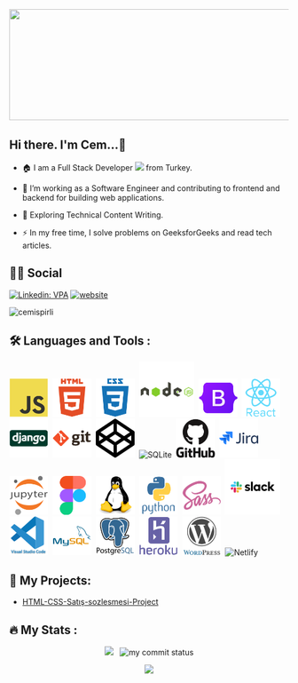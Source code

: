 <div id="header" align="center">
  <img src="https://www.icegif.com/wp-content/uploads/icegif-87.gif" width="600" height="200" />
</div>

## Hi there. I'm Cem...:wave:
- :house: I am a Full Stack Developer <img src="https://media.giphy.com/media/WUlplcMpOCEmTGBtBW/giphy.gif" width="30"> from Turkey.
- :telescope: I’m working as a Software Engineer and contributing to frontend and backend for building web applications.

- :seedling: Exploring Technical Content Writing.

- :zap: In my free time, I solve problems on GeeksforGeeks and read tech articles.

## :man::woman: Social
[![Linkedin: VPA](https://img.shields.io/badge/linkedin-%230077B5.svg?&style=for-the-badge&logo=linkedin&logoColor=white)](https://www.linkedin.com/in/cemispirli/)
[![website](https://img.shields.io/badge/gmail-f1f2f6.svg?&style=for-the-badge&logo=gmail&logoColor=red)](mailto:cemispirli08@gmail.com)
<p align="left"> <img src="https://komarev.com/ghpvc/?username=cemispirli" alt="cemispirli" /> </p>

## :hammer_and_wrench: Languages and Tools :

<div >
    <img src="https://github.com/devicons/devicon/blob/master/icons/javascript/javascript-original.svg" title="JavaScript" alt="JavaScript" width="70" height="70""/>&nbsp;
    <img src="https://raw.githubusercontent.com/devicons/devicon/2ae2a900d2f041da66e950e4d48052658d850630/icons/html5/html5-plain-wordmark.svg" title="HTML5" alt="HTML" width="70" height="70"/>&nbsp;
    <img src="https://github.com/devicons/devicon/blob/master/icons/css3/css3-plain-wordmark.svg"  title="CSS3" alt="CSS" width="70" height="70"/>&nbsp;
    <img src="https://raw.githubusercontent.com/devicons/devicon/2ae2a900d2f041da66e950e4d48052658d850630/icons/nodejs/nodejs-original-wordmark.svg" title="NodeJS" alt="NodeJS" width="100" height="100"/>&nbsp;
    <img src="https://raw.githubusercontent.com/devicons/devicon/2ae2a900d2f041da66e950e4d48052658d850630/icons/bootstrap/bootstrap-original.svg" title="Bootstrap" alt="Bootstrap" width="70" height="70"/>&nbsp;
    <img src="https://github.com/devicons/devicon/blob/master/icons/react/react-original-wordmark.svg" title="React" alt="React" wwidth="70" height="70"/>&nbsp;
    <img src="https://raw.githubusercontent.com/devicons/devicon/2ae2a900d2f041da66e950e4d48052658d850630/icons/django/django-original.svg" title="Django" alt="Django" width="70" height="70"/>&nbsp;
    <img src="https://raw.githubusercontent.com/devicons/devicon/2ae2a900d2f041da66e950e4d48052658d850630/icons/git/git-original-wordmark.svg" title="Git" **alt="Git" width="70" height="70"/>&nbsp;
    <img src="https://raw.githubusercontent.com/devicons/devicon/2ae2a900d2f041da66e950e4d48052658d850630/icons/codepen/codepen-plain.svg" title="Codepen" alt="Codepen" width="70" height="70"/>&nbsp;
    <img src="https://upload.wikimedia.org/wikipedia/commons/thumb/3/38/SQLite370.svg/573px-SQLite370.svg.png?20140602232932" title="SQLite"  alt="SQLite" width="160" height="76"/>&nbsp;
    <img src="https://raw.githubusercontent.com/devicons/devicon/2ae2a900d2f041da66e950e4d48052658d850630/icons/github/github-original-wordmark.svg" title="Github"  alt="Github" width="70" height="70"/>&nbsp;
    <img src="https://raw.githubusercontent.com/devicons/devicon/2ae2a900d2f041da66e950e4d48052658d850630/icons/jira/jira-original-wordmark.svg" title="Jira"  alt="Jira" width="70" height="70"/>&nbsp;
    <img src="https://raw.githubusercontent.com/devicons/devicon/2ae2a900d2f041da66e950e4d48052658d850630/icons/jupyter/jupyter-original-wordmark.svg" title="Jupyter"  alt="Jupyter" width="70" height="70"/>&nbsp;
    <img src="https://raw.githubusercontent.com/devicons/devicon/2ae2a900d2f041da66e950e4d48052658d850630/icons/figma/figma-original.svg" title="Figma"  alt="Figma" width="70" height="70"/>&nbsp;
    <img src="https://raw.githubusercontent.com/devicons/devicon/2ae2a900d2f041da66e950e4d48052658d850630/icons/linux/linux-original.svg" title="Linux"  alt="Linux" width="70" height="70"/>&nbsp;
    <img src="https://raw.githubusercontent.com/devicons/devicon/2ae2a900d2f041da66e950e4d48052658d850630/icons/python/python-original-wordmark.svg" title="Python"  alt="Python" width="70" height="70"/>&nbsp;
    <img src="https://raw.githubusercontent.com/devicons/devicon/2ae2a900d2f041da66e950e4d48052658d850630/icons/sass/sass-original.svg" title="Sass"  alt="Sass" width="70" height="70"/>&nbsp;
    <img src="https://raw.githubusercontent.com/devicons/devicon/2ae2a900d2f041da66e950e4d48052658d850630/icons/slack/slack-original-wordmark.svg" title="Slack"  alt="Slack" width="100" height="100"/>&nbsp;
    <img src="https://raw.githubusercontent.com/devicons/devicon/2ae2a900d2f041da66e950e4d48052658d850630/icons/vscode/vscode-original-wordmark.svg" title="Vscode"  alt="Vscode" width="70" height="70"/>&nbsp;
    <img src="https://github.com/devicons/devicon/blob/master/icons/mysql/mysql-original-wordmark.svg" title="MySQL"  alt="MySQL" width="70" height="70"/>&nbsp;
    <img src="https://raw.githubusercontent.com/devicons/devicon/2ae2a900d2f041da66e950e4d48052658d850630/icons/postgresql/postgresql-original-wordmark.svg" title="PostgreSQL"  alt="PostgreSQL" width="70" height="70"/>&nbsp;
    <img src="https://raw.githubusercontent.com/devicons/devicon/2ae2a900d2f041da66e950e4d48052658d850630/icons/heroku/heroku-plain-wordmark.svg" title="Heroku"  alt="Heroku" width="70" height="70"/>&nbsp;
    <img src="https://raw.githubusercontent.com/devicons/devicon/2ae2a900d2f041da66e950e4d48052658d850630/icons/wordpress/wordpress-original.svg" title="Wordpress"  alt="Wordpress" width="70" height="70"/>&nbsp;
    <img src="https://download.logo.wine/logo/Netlify/Netlify-Logo.wine.png" title="Netlify"  alt="Netlify" width="160" height="100"/>&nbsp;
</div>
                                                                                                                                    
 
                                                                                               
## :star2: My Projects: 
- <a href="https://d1183-mustafa.github.io/HTML-CSS-Sat-s-sozlesmesi/" target="_blank" >HTML-CSS-Satış-sozlesmesi-Project</a>                                                                                                                                     
                                                                                                                               
## :fire: My Stats :
 
<p align="center">
<img height="180em" src="https://github-readme-stats-eight-theta.vercel.app/api?username=cemispirli&show_icons=true&theme=algolia&include_all_commits=true&count_private=true"/> &nbsp 
<img height="180em" src="https://github-readme-streak-stats.herokuapp.com/?user=cemispirli&theme=algolia" alt="my commit status" /> </p>
<p align="center"> <img height="180em" src="https://github-readme-stats-eight-theta.vercel.app/api/top-langs/?username=cemispirli&layout=compact&langs_count=8&theme=algolia"/> </p>

                                                                                        
 
